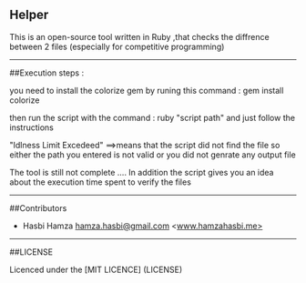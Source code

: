 ## Helper
This is an open-source tool written in Ruby ,that  checks the diffrence between 2 files (especially for competitive programming) 

---
##Execution steps :

you need to install the colorize gem by runing this command : gem install colorize

then run the script with the command : ruby "script path" and just follow the instructions 

"Idlness Limit Excedeed" ==>means that the script did not find the file so either the path you entered is not valid or you did not genrate any
                            output file
                            
                            
The tool is still not complete .... In addition the script gives you an idea about the execution time spent to verify the files

---

##Contributors
- Hasbi Hamza <hamza.hasbi@gmail.com> <www.hamzahasbi.me>


---
##LICENSE

Licenced under the [MIT LICENCE] (LICENSE)
